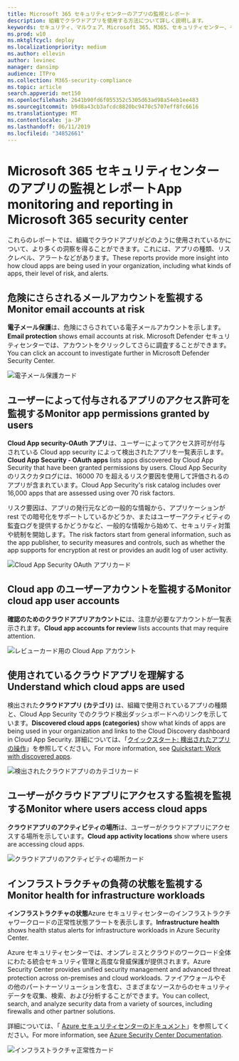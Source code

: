 ```yaml
---
title: Microsoft 365 セキュリティセンターのアプリの監視とレポート
description: 組織でクラウドアプリを使用する方法について詳しく説明します。
keywords: セキュリティ、マルウェア、Microsoft 365、M365、セキュリティセンター、モニター、レポート、アプリ
ms.prod: w10
ms.mktglfcycl: deploy
ms.localizationpriority: medium
ms.author: ellevin
author: levinec
manager: dansimp
audience: ITPro
ms.collection: M365-security-compliance
ms.topic: article
search.appverid: met150
ms.openlocfilehash: 2641b90fd6f055352c5305d63ad98a54eb1ee483
ms.sourcegitcommit: b9d8a43cb3afcdc8820bc9470c5707eff8fc6616
ms.translationtype: MT
ms.contentlocale: ja-JP
ms.lasthandoff: 06/11/2019
ms.locfileid: "34852661"
---
```

# <a name="app-monitoring-and-reporting-in-microsoft-365-security-center"></a><span data-ttu-id="eb531-104">Microsoft 365 セキュリティセンターのアプリの監視とレポート</span><span class="sxs-lookup"><span data-stu-id="eb531-104">App monitoring and reporting in Microsoft 365 security center</span></span>

<span data-ttu-id="eb531-105">これらのレポートでは、組織でクラウドアプリがどのように使用されているかについて、より多くの洞察を得ることができます。これには、アプリの種類、リスクレベル、アラートなどがあります。</span><span class="sxs-lookup"><span data-stu-id="eb531-105">These reports provide more insight into how cloud apps are being used in your organization, including what kinds of apps, their level of risk, and alerts.</span></span>

## <a name="monitor-email-accounts-at-risk"></a><span data-ttu-id="eb531-106">危険にさらされるメールアカウントを監視する</span><span class="sxs-lookup"><span data-stu-id="eb531-106">Monitor email accounts at risk</span></span>

<span data-ttu-id="eb531-107">**電子メール保護**は、危険にさらされている電子メールアカウントを示します。</span><span class="sxs-lookup"><span data-stu-id="eb531-107">**Email protection** shows email accounts at risk.</span></span> <span data-ttu-id="eb531-108">Microsoft Defender セキュリティセンターでは、アカウントをクリックしてさらに調査することができます。</span><span class="sxs-lookup"><span data-stu-id="eb531-108">You can click an account to investigate further in Microsoft Defender Security Center.</span></span>

![電子メール保護カード](./media/security-docs/email-protection.png)

## <a name="monitor-app-permissions-granted-by-users"></a><span data-ttu-id="eb531-110">ユーザーによって付与されるアプリのアクセス許可を監視する</span><span class="sxs-lookup"><span data-stu-id="eb531-110">Monitor app permissions granted by users</span></span>

<span data-ttu-id="eb531-111">**Cloud App security-OAuth アプリ**は、ユーザーによってアクセス許可が付与されている Cloud app security によって検出されたアプリを一覧表示します。</span><span class="sxs-lookup"><span data-stu-id="eb531-111">**Cloud App Security - OAuth apps** lists apps discovered by Cloud App Security that have been granted permissions by users.</span></span> <span data-ttu-id="eb531-112">Cloud App Security のリスクカタログには、16000 70 を超えるリスク要因を使用して評価されるのアプリが含まれています。</span><span class="sxs-lookup"><span data-stu-id="eb531-112">Cloud App Security's risk catalog includes over 16,000 apps that are assessed using over 70 risk factors.</span></span>

<span data-ttu-id="eb531-113">リスク要因は、アプリの発行元などの一般的な情報から、アプリケーションが rest での暗号化をサポートしているかどうか、またはユーザーアクティビティの監査ログを提供するかどうかなど、一般的な情報から始めて、セキュリティ対策や統制を開始します。</span><span class="sxs-lookup"><span data-stu-id="eb531-113">The risk factors start from general information, such as the app publisher, to security measures and controls, such as whether the app supports for encryption at rest or provides an audit log of user activity.</span></span>

![Cloud App Security OAuth アプリカード](./media/security-docs/cloud-app-security-oauth-apps.png)

## <a name="monitor-cloud-app-user-accounts"></a><span data-ttu-id="eb531-115">Cloud app のユーザーアカウントを監視する</span><span class="sxs-lookup"><span data-stu-id="eb531-115">Monitor cloud app user accounts</span></span>

<span data-ttu-id="eb531-116">**確認のためのクラウドアプリアカウントに**は、注意が必要なアカウントが一覧表示されます。</span><span class="sxs-lookup"><span data-stu-id="eb531-116">**Cloud app accounts for review** lists accounts that may require attention.</span></span>

![レビューカード用の Cloud App アカウント](./media/security-docs/cloud-app-accounts-for-review.png)

## <a name="understand-which-cloud-apps-are-used"></a><span data-ttu-id="eb531-118">使用されているクラウドアプリを理解する</span><span class="sxs-lookup"><span data-stu-id="eb531-118">Understand which cloud apps are used</span></span>

<span data-ttu-id="eb531-119">検出された**クラウドアプリ (カテゴリ)** は、組織で使用されているアプリの種類と、Cloud App Security でのクラウド検出ダッシュボードへのリンクを示しています。</span><span class="sxs-lookup"><span data-stu-id="eb531-119">**Discovered cloud apps (categories)** show what kinds of apps are being used in your organization and links to the Cloud Discovery dashboard in Cloud App Security.</span></span> <span data-ttu-id="eb531-120">詳細については、「[クイックスタート: 検出されたアプリの操作](https://docs.microsoft.com/cloud-app-security/discovered-apps)」を参照してください。</span><span class="sxs-lookup"><span data-stu-id="eb531-120">For more information, see [Quickstart: Work with discovered apps](https://docs.microsoft.com/cloud-app-security/discovered-apps).</span></span>  

![検出されたクラウドアプリのカテゴリカード](./media/security-docs/discovered-cloud-apps-categories.png)

## <a name="monitor-where-users-access-cloud-apps"></a><span data-ttu-id="eb531-122">ユーザーがクラウドアプリにアクセスする監視を監視する</span><span class="sxs-lookup"><span data-stu-id="eb531-122">Monitor where users access cloud apps</span></span>

<span data-ttu-id="eb531-123">**クラウドアプリのアクティビティの場所**は、ユーザーがクラウドアプリにアクセスする場所を示しています。</span><span class="sxs-lookup"><span data-stu-id="eb531-123">**Cloud app activity locations** show where users are accessing cloud apps.</span></span>

![クラウドアプリのアクティビティの場所カード](./media/security-docs/cloud-app-activity-locations.png)

## <a name="monitor-health-for-infrastructure-workloads"></a><span data-ttu-id="eb531-125">インフラストラクチャの負荷の状態を監視する</span><span class="sxs-lookup"><span data-stu-id="eb531-125">Monitor health for infrastructure workloads</span></span>

<span data-ttu-id="eb531-126">**インフラストラクチャの状態**Azure セキュリティセンターのインフラストラクチャワークロードの正常性状態アラートを表示します。</span><span class="sxs-lookup"><span data-stu-id="eb531-126">**Infrastructure health** shows health status alerts for infrastructure workloads in Azure Security Center.</span></span>

<span data-ttu-id="eb531-127">Azure セキュリティセンターでは、オンプレミスとクラウドのワークロード全体にわたる統合セキュリティ管理と高度な脅威保護が提供されます。</span><span class="sxs-lookup"><span data-stu-id="eb531-127">Azure Security Center provides unified security management and advanced threat protection across on-premises and cloud workloads.</span></span> <span data-ttu-id="eb531-128">ファイアウォールやその他のパートナーソリューションを含む、さまざまなソースからのセキュリティデータを収集、検索、および分析することができます。</span><span class="sxs-lookup"><span data-stu-id="eb531-128">You can collect, search, and analyze security data from a variety of sources, including firewalls and other partner solutions.</span></span>

<span data-ttu-id="eb531-129">詳細については、「 [Azure セキュリティセンターのドキュメント](https://docs.microsoft.com/azure/security-center/)」を参照してください。</span><span class="sxs-lookup"><span data-stu-id="eb531-129">For more information, see [Azure Security Center Documentation](https://docs.microsoft.com/azure/security-center/).</span></span>

![インフラストラクチャ正常性カード](./media/security-docs/infrastructure-health.png)
